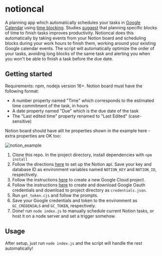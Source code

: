 # notioncal

A planning app which automatically schedules your tasks in [Google Calendar](https://calendar.google.com) using [time blocking](https://todoist.com/productivity-methods/time-blocking). 
Studies [suggest](https://scholar.harvard.edu/files/todd_rogers/files/beyond_good_intentions_-_prompting_people.pdf) that planning specific blocks of time to finish tasks improves productivity. 
Notioncal does this automatically by taking events from your Notion board and scheduling blocks during your work hours to finish them, working around your existing Google calendar events. The script will automatically optimize the order of your tasks, avoiding long blocks of the same task and alerting you when you won't be able to finish a task before the due date.

## Getting started

Requirements: npm, nodejs version 16+.
Notion board must have the following format:
- A number property named "Time" which corresponds to the estimated time commitment of the task, in hours
- A date property named "Due" which is the due date of the task
- The "Last edited time" property renamed to "Last Edited" (case-sensitive)

Notion board should have allt he properties shown in the example here - extra properties are OK too:

![notion_example](https://i.imgur.com/2WJCUPW.png)


1. Clone this repo. In the project directory, install dependencies with `npm install`
2. Follow the directions [here](https://developers.notion.com/docs/getting-started) to set up the Notion api. Save your key and database ID as environment variables named `NOTION_KEY` and `NOTION_ID`, respectively.
3. Follow the instructions [here](https://developers.google.com/workspace/guides/create-project) to create a new Google Cloud project.
4. Follow the instructions [here](https://developers.google.com/workspace/guides/create-credentials) to create and download Google Oauth credentials and download to project directory as `credentials.json`. 
5. Run `get_token.cjs` and follow the prompts.
6. Save your Google credentials and token to the environment as `GC_CREDENIALS` and `GC_TOKEN`, respectively.
7. Done! run `node index.js` to manually schedule current Notion tasks, or host it on a node server and set a trigger somehow.

## Usage

After setup, just run `node index.js` and the script will handle the rest automatically!
